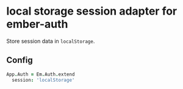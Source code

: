 # local storage session adapter for ember-auth

Store session data in `localStorage`.

## Config

```coffeescript
App.Auth = Em.Auth.extend
  session: 'localStorage'
```
